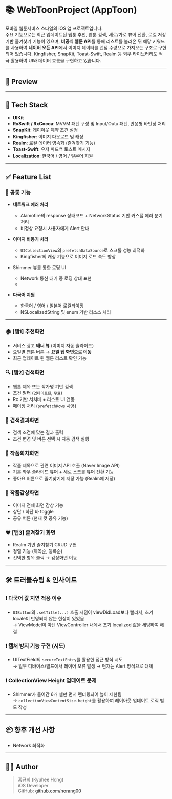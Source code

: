 # 📚 WebToonProject (AppToon)

모바일 웹툰서비스 스타일의 iOS 앱 프로젝트입니다.  
주요 기능으로는 최근 업데이트된 웹툰 추천, 웹툰 검색, 세로/가로 뷰어 전환, 로컬 저장 기반 즐겨찾기 기능이 있으며,
**비공식 웹툰 API**를 통해 리스트를 불러온 뒤 해당 키워드를 사용하여 **네이버 오픈 API**에서 이미지 데이터를 랜덤 수량으로 가져오는 구조로 구현되어 있습니다.
Kingfisher, SnapKit, Toast-Swift, Realm 등 외부 라이브러리도 적극 활용하여 UI와 데이터 흐름을 구현하고 있습니다.

---
## 📼 Preview



---

## 🔧 Tech Stack

- **UIKit**
- **RxSwift / RxCocoa**: MVVM 패턴 구성 및 Input/Outu 패턴, 반응형 바인딩 처리
- **SnapKit**: 레이아웃 제약 조건 설정
- **Kingfisher**: 이미지 다운로드 및 캐싱
- **Realm**: 로컬 데이터 영속화 (즐겨찾기 기능)
- **Toast-Swift**: 유저 피드백 토스트 메시지
- **Localization**: 한국어 / 영어 / 일본어 지원

---

## ✅ Feature List

### 🔁 공통 기능

- **네트워크 에러 처리**  
  - Alamofire의 response 상태코드 + NetworkStatus 기반 커스텀 에러 분기 처리  
  - 비정상 요청시 사용자에게 Alert 안내  

- **이미지 비동기 처리**  
  - `UICollectionView`의 `prefetchDataSource`로 스크롤 성능 최적화  
  - Kingfisher의 캐싱 기능으로 이미지 로드 속도 향상  

- Shimmer 뷰를 통한 로딩 UI
  - Network 통신 대기 중 로딩 상태 표현
  - 
- **다국어 지원**  
  - 한국어 / 영어 / 일본어 로컬라이징  
  - NSLocalizedString 및 enum 기반 리소스 처리  

---

### 🏠 [탭1] 추천화면

- 서비스 광고 **배너 뷰** (이미지 자동 슬라이드)
- 요일별 웹툰 버튼 → **요일 탭 화면으로 이동**
- 최근 업데이트 된 웹툰 리스트 확인 가능

### 🔍 [탭2] 검색화면

- 웹툰 제목 또는 작가명 기반 검색
- 조건 필터 (`업데이트된`, `무료`)
- Rx 기반 서치바 + 리스트 UI 연동
- 페이징 처리 (`prefetchRows` 사용)

### 📓 검색결과화면

- 검색 조건에 맞는 결과 출력
- 조건 변경 및 버튼 선택 시 자동 검색 실행

### 📖 작품회차화면

- 작품 제목으로 관련 이미지 API 호출 (Naver Image API)
- 기본 좌우 슬라이드 뷰어 + 세로 스크롤 뷰어 전환 기능
- 좋아요 버튼으로 즐겨찾기에 저장 가능 (Realm에 저장)

### 👀 작품감상화면

- 이미지 전체 화면 감상 기능
- 상단 / 하단 바 toggle
- 공유 버튼 (현재 컷 공유 기능)

### ❤️ [탭3] 즐겨찾기 화면

- Realm 기반 즐겨찾기 CRUD 구현
- 정렬 기능 (제목순, 등록순)
- 선택한 항목 클릭 → 감상화면 이동

---

## 🛠 트러블슈팅 & 인사이트

### ❗️ 다국어 값 지연 적용 이슈
- `UIButton`의 `.setTitle(...)` 호출 시점이 viewDidLoad보다 빨라서, 초기 locale이 반영되지 않는 현상이 있었음  
→ ViewModel이 아닌 ViewController 내에서 초기 localized 값을 세팅하여 해결

### ❗️ 캡처 방지 기능 구현 (시도)
- UITextField의 `secureTextEntry`를 활용한 접근 방식 시도  
→ 일부 디바이스/빌드에서 레이어 오류 발생 → 현재는 Alert 방식으로 대체

### ❗️ CollectionView Height 업데이트 문제
- Shimmer가 들어간 6개 셀만 먼저 렌더링되어 높이 제한됨  
→ `collectionViewContentSize.height`를 활용하여 레이아웃 업데이트 로직 별도 작성

---

## 📦 향후 개선 사항

- Network 최적화

---

## 🧑‍💻 Author

> 홍규희 (Kyuhee Hong)  
> iOS Developer  
> GitHub: [github.com/norang00](https://github.com/norang00)  
